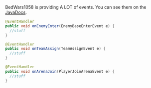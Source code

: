 BedWars1058 is providing A LOT of events. You can see them on the [JavaDocs](http://javadocs.andrei1058.com/BedWars1058/).
```java
@EventHandler
public void onEnemyEnter(EnemyBaseEnterEvent e) {
  //stuff
}

@EventHandler
public void onTeamAssign(TeamAssignEvent e) {
  //stuff
}

@EventHandler
public void onArenaJoin(PlayerJoinArenaEvent e) {
  //stuff
}